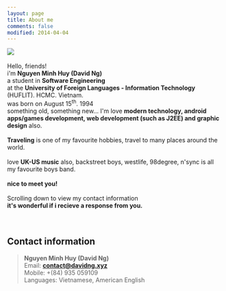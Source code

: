 ```yaml
---
layout: page
title: About me
comments: false
modified: 2014-04-04
---
```


<img src="https://i.imgur.com/tukJOi0.png"> <br>
<br>
Hello, friends! <br>i'm <b>Nguyen Minh Huy (David Ng)</b><br>
a student in <b>Software Engineering</b> <br>at the <b>University of Foreign Languages - Information Technology</b> (HUFLIT). HCMC. Vietnam. <br> was born on August 15<sup>th</sup>. 1994 <br> something old, something new...
I'm love <b>modern technology, android apps/games development, web development (such as J2EE) and graphic design</b> also. <br>
<br>
<b>Traveling</b> is one of my favourite hobbies, travel to many places around the world. <br>
<br>
love <b>UK-US music</b> also, backstreet boys, westlife, 98degree, n'sync is all my favourite boys band.
<br>
<br>
<b>nice to meet you!</b>
<br>
<br>
Scrolling down to view my contact information <br>
<b>it's wonderful if i recieve a response from you.</b>
<br><br><br>


<h2>Contact information</h2>

> <b>Nguyen Minh Huy (David Ng)</b><br>
> Email: <b>contact@davidng.xyz</b><br>
> Mobile: +(84) 935 059109<br>
> Languages: Vietnamese, American English<br>


